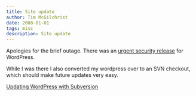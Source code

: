 ```yaml
---
title: Site update
author: Tim McGilchrist
date: 2008-01-01
tags: misc
description: Site update
---
```


Apologies for the brief outage. There was an
[urgent security release](http://wordpress.org/development/2007/12/wordpress-232/)
for WordPress.

While I was there I also converted my wordpress over to an SVN checkout, which
should make future updates very easy.

[Updating WordPress with Subversion](http://codex.wordpress.org/Installing/Updating_WordPress_with_Subversion)
